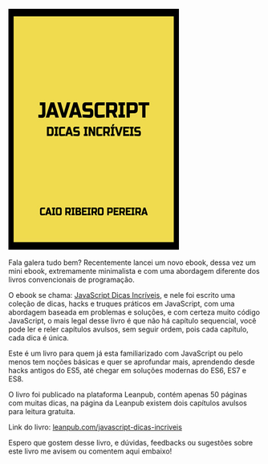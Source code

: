[![JavaScript Dicas Incríveis](/images/livro-javascript-dicas-incriveis.jpg "JavaScript Dicas Incríveis")](https://leanpub.com/javascript-dicas-incriveis)

Fala galera tudo bem? Recentemente lancei um novo ebook, dessa vez um mini ebook, extremamente minimalista e com uma abordagem diferente dos livros convencionais de programação.

O ebook se chama: [JavaScript Dicas Incríveis](https://leanpub.com/javascript-dicas-incriveis), e nele foi escrito uma coleção de dicas, hacks e truques práticos em JavaScript, com uma abordagem baseada em problemas e soluções, e com certeza muito código JavaScript, o mais legal desse livro é que não há capítulo sequencial, você pode ler e reler capítulos avulsos, sem seguir ordem, pois cada capítulo, cada dica é única.

Este é um livro para quem já esta familiarizado com JavaScript ou pelo menos tem noções básicas e quer se aprofundar mais, aprendendo desde hacks antigos do ES5, até chegar em soluções modernas do ES6, ES7 e ES8.

O livro foi publicado na plataforma Leanpub, contém apenas 50 páginas com muitas dicas, na página da Leanpub existem dois capítulos avulsos para leitura gratuita.

Link do livro: [leanpub.com/javascript-dicas-incriveis](https://leanpub.com/javascript-dicas-incriveis)

Espero que gostem desse livro, e dúvidas, feedbacks ou sugestões sobre este livro me avisem ou comentem aqui embaixo!